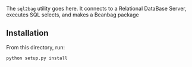 The `sql2bag` utility goes here. It connects to a Relational DataBase Server, executes SQL selects, and makes a Beanbag package

## Installation

From this directory, run:

`python setup.py install`

